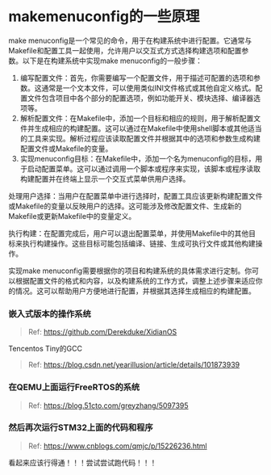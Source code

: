 # makemenuconfig的一些原理

make menuconfig是一个常见的命令，用于在构建系统中进行配置。它通常与Makefile和配置工具一起使用，允许用户以交互式方式选择构建选项和配置参数。以下是在构建系统中实现make menuconfig的一般步骤：

1. 编写配置文件：首先，你需要编写一个配置文件，用于描述可配置的选项和参数。这通常是一个文本文件，可以使用类似INI文件格式或其他自定义格式。配置文件包含项目中各个部分的配置选项，例如功能开关、模块选择、编译器选项等。
2. 解析配置文件：在Makefile中，添加一个目标和相应的规则，用于解析配置文件并生成相应的构建配置。这可以通过在Makefile中使用shell脚本或其他适当的工具来实现。解析过程应该读取配置文件并根据其中的选项和参数生成构建配置文件或Makefile的变量。
3. 实现menuconfig目标：在Makefile中，添加一个名为menuconfig的目标，用于启动配置菜单。这可以通过调用一个脚本或程序来实现，该脚本或程序读取构建配置并在终端上显示一个交互式菜单供用户选择。

处理用户选择：当用户在配置菜单中进行选择时，配置工具应该更新构建配置文件或Makefile的变量以反映用户的选择。这可能涉及修改配置文件、生成新的Makefile或更新Makefile中的变量定义。

执行构建：在配置完成后，用户可以退出配置菜单，并使用Makefile中的其他目标来执行构建操作。这些目标可能包括编译、链接、生成可执行文件或其他构建操作。

实现make menuconfig需要根据你的项目和构建系统的具体需求进行定制。你可以根据配置文件的格式和内容，以及构建系统的工作方式，调整上述步骤来适应你的情况。这可以帮助用户方便地进行配置，并根据其选择生成相应的构建配置。

### 嵌入式版本的操作系统

> Ref: https://github.com/Derekduke/XidianOS

Tencentos Tiny的GCC

> Ref: https://blog.csdn.net/yearillusion/article/details/101873939

### 在QEMU上面运行FreeRTOS的系统

> Ref: https://blog.51cto.com/greyzhang/5097395

### 然后再次运行STM32上面的代码和程序

> Ref: https://www.cnblogs.com/qmjc/p/15226236.html

看起来应该行得通！！！尝试尝试跑代码！！！
